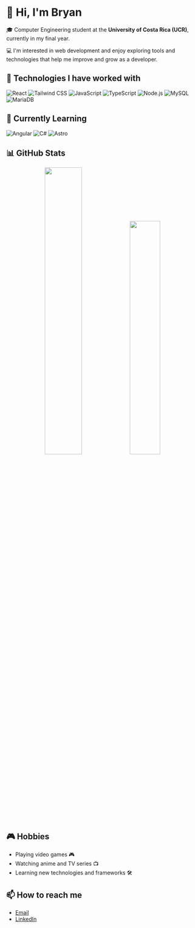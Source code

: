 # 👋 Hi, I'm Bryan

🎓 Computer Engineering student at the **University of Costa Rica (UCR)**, currently in my final year.

💻 I'm interested in web development and enjoy exploring tools and technologies that help me improve and grow as a developer.

## 🚀 Technologies I have worked with

![React](https://img.shields.io/badge/React-20232A?style=for-the-badge&logo=react&logoColor=61DAFB)
![Tailwind CSS](https://img.shields.io/badge/Tailwind_CSS-06B6D4?style=for-the-badge&logo=tailwindcss&logoColor=white)
![JavaScript](https://img.shields.io/badge/JavaScript-F7DF1E?style=for-the-badge&logo=javascript&logoColor=black)
![TypeScript](https://img.shields.io/badge/TypeScript-3178C6?style=for-the-badge&logo=typescript&logoColor=white)
![Node.js](https://img.shields.io/badge/Node.js-339933?style=for-the-badge&logo=nodedotjs&logoColor=white)
![MySQL](https://img.shields.io/badge/MySQL-4479A1?style=for-the-badge&logo=mysql&logoColor=white)
![MariaDB](https://img.shields.io/badge/MariaDB-003545?style=for-the-badge&logo=mariadb&logoColor=white)

## 🚀 Currently Learning

![Angular](https://img.shields.io/badge/Angular-DD0031?style=for-the-badge&logo=angular&logoColor=white)
![C#](https://img.shields.io/badge/C%23-239120?style=for-the-badge&logo=c-sharp&logoColor=white)
![Astro](https://img.shields.io/badge/Astro-1B1F23?style=for-the-badge&logo=astro&logoColor=white)


## 📊 GitHub Stats

<p align="center">
  <img src="https://github-readme-stats.vercel.app/api?username=Bryancs12&show_icons=true&theme=tokyonight" width="44%" />
  <img src="https://github-readme-stats.vercel.app/api/top-langs/?username=Bryancs12&layout=compact&theme=tokyonight" width="39.7%" />
</p>



## 🎮 Hobbies
- Playing video games 🎮
- Watching anime and TV series 📺
- Learning new technologies and frameworks 🛠️

## 📫 How to reach me
-  [Email](bryancors.12@gmail.com)
-  [LinkedIn](https://www.linkedin.com/in/bryan-cortes-130a92244/)
